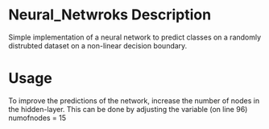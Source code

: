 # Neural_Netwroks Description

Simple implementation of a neural network to predict classes on a randomly distrubted dataset on a non-linear decision boundary.

# Usage
To improve the predictions of the network, increase the number of nodes in the hidden-layer.
This can be done by adjusting the variable  (on line 96) numofnodes = 15 


